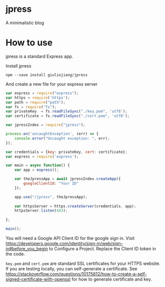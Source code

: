 # jpress

A minimalistic blog

# How to use

jpress is a standard Express app.

Install jpress

```
npm --save install giuliojiang/jpress
```

And create a new file for your express server

```javascript
var express = require("express");
var https = require('https');
var path = require("path");
var fs = require("fs");
var privateKey  = fs.readFileSync("./key.pem", 'utf8');
var certificate = fs.readFileSync("./cert.pem", 'utf8');

var jpressIndex = require("jpress");

process.on('uncaughtException', (err) => {
    console.error("Uncaught exception: ", err);
});

var credentials = {key: privateKey, cert: certificate};
var express = require('express');

var main = async function() {
    var app = express();

    var theJpressApp = await jpressIndex.createApp({
        googleClientId: "Your ID"
    });

    app.use("/jpress", theJpressApp);
    
    var httpsServer = https.createServer(credentials, app);
    httpsServer.listen(443);
    
};

main();
```

You will need a Google API Client ID for the google sign in. Visit https://developers.google.com/identity/sign-in/web/sign-in#before_you_begin to Configure a Project. Replace the Client ID token in the code.

`key.pem` and `cert.pem` are standard SSL certificates for your HTTPS website. If you are testing locally, you can self-generate a certificate. See https://stackoverflow.com/questions/10175812/how-to-create-a-self-signed-certificate-with-openssl for how to generate certificate and key.
